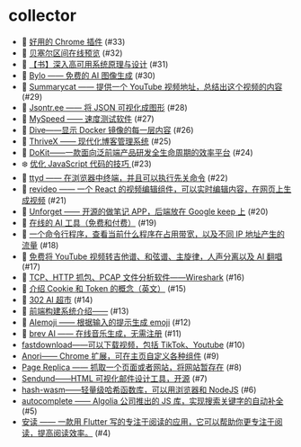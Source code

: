# collector
- 🍁 [好用的 Chrome 插件](https://github.com/dengaye/collector/issues/33) (#33)
- 🍁 [贝塞尔区间在线预览](https://github.com/dengaye/collector/issues/32) (#32)
- 🌱 [【书】深入高可用系统原理与设计](https://github.com/dengaye/collector/issues/31) (#31)
- 🍁 [Bylo —— 免费的 AI 图像生成](https://github.com/dengaye/collector/issues/30) (#30)
- 🍁 [Summarycat —— 提供一个 YouTube 视频地址，总结出这个视频的内容](https://github.com/dengaye/collector/issues/29) (#29)
- 🍁 [Jsontr.ee —— 将 JSON 可视化成图形](https://github.com/dengaye/collector/issues/28) (#28)
- 🍁 [MySpeed —— 速度测试软件](https://github.com/dengaye/collector/issues/27) (#27)
- 🍁 [Dive——显示 Docker 镜像的每一层内容](https://github.com/dengaye/collector/issues/26) (#26)
- 🍁 [ThriveX —— 现代化博客管理系统](https://github.com/dengaye/collector/issues/25) (#25)
- 🍁 [DoKit——一款面向泛前端产品研发全生命周期的效率平台](https://github.com/dengaye/collector/issues/24) (#24)
- ❄️ [优化 JavaScript 代码的技巧 ](https://github.com/dengaye/collector/issues/23) (#23)
- 🍁 [ttyd —— 在浏览器中终端，并且可以执行先关命令](https://github.com/dengaye/collector/issues/22) (#22)
- 🍁 [revideo —— 一个 React 的视频编辑组件，可以实时编辑内容，在网页上生成视频](https://github.com/dengaye/collector/issues/21) (#21)
- 🍁 [Unforget —— 开源的做笔记 APP，后端放在 Google keep 上](https://github.com/dengaye/collector/issues/20) (#20)
- 🍁 [在线的 AI 工具（免费和付费）](https://github.com/dengaye/collector/issues/19) (#19)
- 🍁 [一个命令行程序，查看当前什么程序在占用带宽，以及不同 IP 地址产生的流量](https://github.com/dengaye/collector/issues/18) (#18)
- 🍁 [免费将 YouTube 视频转吉他谱、和弦谱、主旋律，人声分离以及 AI 翻唱](https://github.com/dengaye/collector/issues/17) (#17)
- 🍁 [TCP、HTTP 抓包、PCAP 文件分析软件——Wireshark](https://github.com/dengaye/collector/issues/16) (#16)
- 🍁 [介绍 Cookie 和 Token 的概念（英文）](https://github.com/dengaye/collector/issues/15) (#15)
- 🍁 [302 AI 超市](https://github.com/dengaye/collector/issues/14) (#14)
- 🍁 [前端构建系统介绍——](https://github.com/dengaye/collector/issues/13) (#13)
- 🍁 [AIemoji —— 根据输入的提示生成 emoji](https://github.com/dengaye/collector/issues/12) (#12)
- 🍁 [brev AI —— 在线音乐生成，无需注册](https://github.com/dengaye/collector/issues/11) (#11)
-  [fastdownload——可以下载视频，包括 TikTok、Youtube](https://github.com/dengaye/collector/issues/10) (#10)
-  [Anori—— Chrome 扩展，可在主页自定义各种组件](https://github.com/dengaye/collector/issues/9) (#9)
-  [Page Replica —— 抓取一个页面或者网站，将网站暂存在](https://github.com/dengaye/collector/issues/8) (#8)
-  [Sendund——HTML 可视化邮件设计工具，开源](https://github.com/dengaye/collector/issues/7) (#7)
-  [hash-wasm——轻量级哈希函数库，可以用浏览器和 NodeJS](https://github.com/dengaye/collector/issues/6) (#6)
-  [autocomplete —— Algolia 公司推出的 JS 库，实现搜索关键字的自动补全](https://github.com/dengaye/collector/issues/5) (#5)
-  [安读 —— 一款用  Flutter 写的专注于阅读的应用，它可以帮助你更专注于阅读，提高阅读效率。](https://github.com/dengaye/collector/issues/4) (#4)
